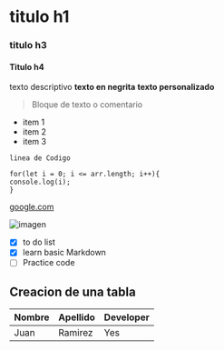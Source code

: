 # titulo h1
### titulo h3
#### Titulo h4
texto descriptivo **texto en negrita** **texto personalizado**
>Bloque de texto o comentario
- item 1
- item 2
- item 3

`linea de Codigo`

```
for(let i = 0; i <= arr.length; i++){
console.log(i);
}
```
[google.com](https://www.google.com)

![imagen](https://placeimg.com/640/480/any/grayscale)

- [x] to do list
- [x] learn basic Markdown
- [ ] Practice code

## Creacion de una tabla

|Nombre|Apellido|Developer|
|----------|------|-------|
|Juan|Ramirez|Yes
